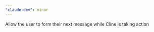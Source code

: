 ```yaml
---
"claude-dev": minor
---
```


Allow the user to form their next message while Cline is taking action
